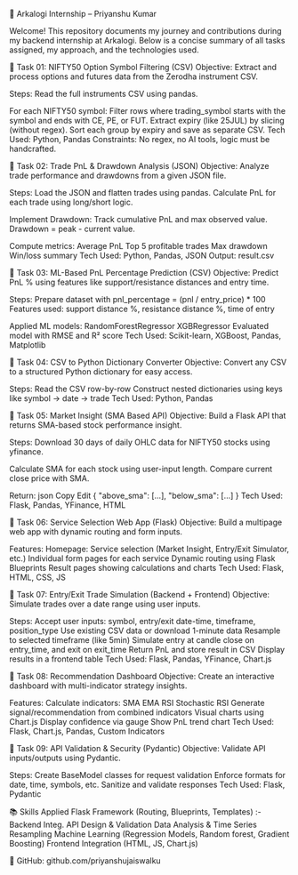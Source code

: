 💼 Arkalogi Internship – Priyanshu Kumar


Welcome! This repository documents my journey and contributions during my backend internship at Arkalogi. Below is a concise summary of all tasks assigned, my approach, and the technologies used.



📌 Task 01: NIFTY50 Option Symbol Filtering (CSV)
Objective:
Extract and process options and futures data from the Zerodha instrument CSV.

Steps:
Read the full instruments CSV using pandas.

For each NIFTY50 symbol:
Filter rows where trading_symbol starts with the symbol and ends with CE, PE, or FUT.
Extract expiry (like 25JUL) by slicing (without regex).
Sort each group by expiry and save as separate CSV.
Tech Used: Python, Pandas
Constraints: No regex, no AI tools, logic must be handcrafted.




📌 Task 02: Trade PnL & Drawdown Analysis (JSON)
Objective:
Analyze trade performance and drawdowns from a given JSON file.

Steps:
Load the JSON and flatten trades using pandas.
Calculate PnL for each trade using long/short logic.

Implement Drawdown:
Track cumulative PnL and max observed value.
Drawdown = peak - current value.

Compute metrics:
Average PnL
Top 5 profitable trades
Max drawdown
Win/loss summary
Tech Used: Python, Pandas, JSON
Output: result.csv



📌 Task 03: ML-Based PnL Percentage Prediction (CSV)
Objective:
Predict PnL % using features like support/resistance distances and entry time.

Steps:
Prepare dataset with pnl_percentage = (pnl / entry_price) * 100
Features used: support distance %, resistance distance %, time of entry

Applied ML models:
RandomForestRegressor
XGBRegressor
Evaluated model with RMSE and R² score
Tech Used: Scikit-learn, XGBoost, Pandas, Matplotlib




📌 Task 04: CSV to Python Dictionary Converter
Objective:
Convert any CSV to a structured Python dictionary for easy access.

Steps:
Read the CSV row-by-row
Construct nested dictionaries using keys like symbol → date → trade
Tech Used: Python, Pandas



📌 Task 05: Market Insight (SMA Based API)
Objective:
Build a Flask API that returns SMA-based stock performance insight.

Steps:
Download 30 days of daily OHLC data for NIFTY50 stocks using yfinance.

Calculate SMA for each stock using user-input length.
Compare current close price with SMA.

Return:
json
Copy
Edit
{ "above_sma": [...], "below_sma": [...] }
Tech Used: Flask, Pandas, YFinance, HTML




📌 Task 06: Service Selection Web App (Flask)
Objective:
Build a multipage web app with dynamic routing and form inputs.

Features:
Homepage: Service selection (Market Insight, Entry/Exit Simulator, etc.)
Individual form pages for each service
Dynamic routing using Flask Blueprints
Result pages showing calculations and charts
Tech Used: Flask, HTML, CSS, JS

📌 Task 07: Entry/Exit Trade Simulation (Backend + Frontend)
Objective:
Simulate trades over a date range using user inputs.

Steps:
Accept user inputs: symbol, entry/exit date-time, timeframe, position_type
Use existing CSV data or download 1-minute data
Resample to selected timeframe (like 5min)
Simulate entry at candle close on entry_time, and exit on exit_time
Return PnL and store result in CSV
Display results in a frontend table
Tech Used: Flask, Pandas, YFinance, Chart.js




📌 Task 08: Recommendation Dashboard
Objective:
Create an interactive dashboard with multi-indicator strategy insights.

Features:
Calculate indicators:
SMA 
EMA
RSI
Stochastic RSI
Generate signal/recommendation from combined indicators
Visual charts using Chart.js
Display confidence via gauge
Show PnL trend chart
Tech Used: Flask, Chart.js, Pandas, Custom Indicators



📌 Task 09: API Validation & Security (Pydantic)
Objective:
Validate API inputs/outputs using Pydantic.

Steps:
Create BaseModel classes for request validation
Enforce formats for date, time, symbols, etc.
Sanitize and validate responses
Tech Used: Flask, Pydantic



📚 Skills Applied
Flask Framework (Routing, Blueprints, Templates) :- Backend Integ.
API Design & Validation
Data Analysis & Time Series Resampling
Machine Learning (Regression Models, Random forest, Gradient Boosting)
Frontend Integration (HTML, JS, Chart.js)

🔗 GitHub: github.com/priyanshujaiswalku
